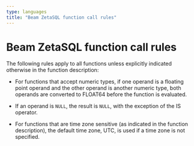 ```yaml
---
type: languages
title: "Beam ZetaSQL function call rules"
---
```

<!--
Licensed under the Apache License, Version 2.0 (the "License");
you may not use this file except in compliance with the License.
You may obtain a copy of the License at

http://www.apache.org/licenses/LICENSE-2.0

Unless required by applicable law or agreed to in writing, software
distributed under the License is distributed on an "AS IS" BASIS,
WITHOUT WARRANTIES OR CONDITIONS OF ANY KIND, either express or implied.
See the License for the specific language governing permissions and
limitations under the License.
-->

# Beam ZetaSQL function call rules

The following rules apply to all functions unless explicitly indicated otherwise in the function description:

+ For functions that accept numeric types, if one operand is a floating point
  operand and the other operand is another numeric type, both operands are
  converted to FLOAT64 before the function is
  evaluated.
+ If an operand is `NULL`, the result is `NULL`, with the exception of the
  IS operator.

+ For functions that are time zone sensitive (as indicated in the function
  description), the default time zone, UTC, is used if a time
  zone is not specified.
